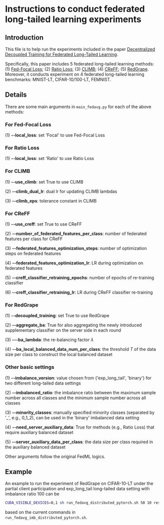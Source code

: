 # Instructions to conduct federated long-tailed learning experiments

## Introduction
This file is to help run the experiments included in the paper [Decentralized Decoupled Training for Federated Long-Tailed Learning](https://openreview.net/forum?id=hw7inQwRxB).

Specifically, this paper includes 5 federated long-tailed learning methods: (1) [Fed-Focal Loss](https://arxiv.org/abs/2011.06283); (2) [Ratio Loss](https://ojs.aaai.org/index.php/AAAI/article/view/17219); (3) [CLIMB](https://openreview.net/forum?id=Xo0lbDt975); (4) [CReFF](https://www.ijcai.org/proceedings/2022/0308.pdf); (5) [RedGrape](https://openreview.net/forum?id=hw7inQwRxB). Moreover, it conducts experiment on 4 federated long-tailed learning benchmarks: MNIST-LT, CIFAR-10/100-LT, FEMNIST.

## Details
There are some main arguments in ``main_fedavg.py`` for each of the above methods:

### For Fed-Focal Loss

(1) **--local_loss**: set 'Focal' to use Fed-Focal Loss

### For Ratio Loss

(1) **--local_loss**: set 'Ratio' to use Ratio Loss

### For CLIMB
(1) **--use_climb**: set True to use CLIMB

(2) **--climb_dual_lr**: dual lr for updating CLIMB lambdas

(3) **--climb_eps**: tolerance constant in CLIMB

### For CReFF
(1) **--use_creff**: set True to use CReFF

(2) **--number_of_federated_features_per_class**: number of federated features per class for CReFF

(3) **--federated_features_optimization_steps**: number of optimization steps on federated features

(4) **--federated_features_optimization_lr**: LR during optimization on federated features

(5) **--creff_classifier_retraining_epochs**: number of epochs of re-training classifier

(6) **--creff_classifier_retraining_lr**: LR during CReFF classifier re-training

### For RedGrape

(1) **--decoupled_training**: set True to use RedGrape

(2) **--aggregate_ba**: True for also aggregating the newly introduced supplementary classifier on the server side in each round


(3) **---ba_lambda**: the re-balancing factor $\lambda$

(4) **--ba_local_balanced_data_num_per_class**: the threshold $T$ of the data size per class to construct the local balanced dataset


### Other basic settings
(1) **--imbalance_version**: value chosen from {'exp_long_tail', 'binary'} for two different long-tailed data settings

(2) **--imbalanced_ratio**: the imbalance ratio between the maximum sample number across all classes and the minimum sample number across all classes

(3) **--minority_classes**: manually specified minority classes (separated by '_', e.g., 0_1_2), can be used in the 'binary' imbalanced data setting

(4) **--need_server_auxiliary_data**: True for methods (e.g., Ratio Loss) that require auxiliary balanced dataset

(5) **--server_auxiliary_data_per_class**: the data size per class required in the auxiliary balanced dataset



Other arguments follow the original FedML logics.

## Example
An example to run the experiment of RedGrape on CIFAR-10-LT under the partial client participation and exp_long_tail long-tailed data setting with imbalance ratio 100 can be

```bash
CUDA_VISIBLE_DEVICES=0,1 sh run_fedavg_distributed_pytorch.sh 50 10 resnet56 hetero 1000 5 64 0.1 cifar10 "./../../../data/cifar10" sgd 0 1.0
```

based on the current commands in `` run_fedavg_imb_distributed_pytorch.sh``.
